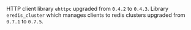 HTTP client library `ehttpc` upgraded from `0.4.2` to `0.4.3`.
Library `eredis_cluster` which manages clients to redis clusters upgraded from `0.7.1` to `0.7.5`.
